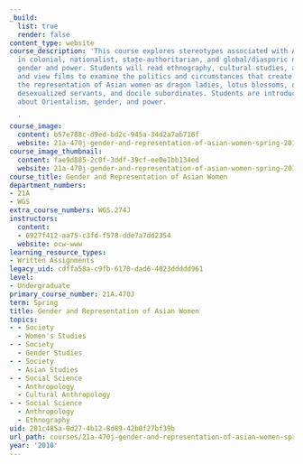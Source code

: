 ```yaml
---
_build:
  list: true
  render: false
content_type: website
course_description: 'This course explores stereotypes associated with Asian women
  in colonial, nationalist, state-authoritarian, and global/diasporic narratives about
  gender and power. Students will read ethnography, cultural studies, and history,
  and view films to examine the politics and circumstances that create and perpetuate
  the representation of Asian women as dragon ladies, lotus blossoms, despotic tyrants,
  desexualized servants, and docile subordinates. Students are introduced to the debates
  about Orientalism, gender, and power.

  '
course_image:
  content: b57e788c-d9ed-bd2c-945a-34d2a7ab716f
  website: 21a-470j-gender-and-representation-of-asian-women-spring-2010
course_image_thumbnail:
  content: fae9d885-2c0f-3ddf-39cf-ee0e1bb134ed
  website: 21a-470j-gender-and-representation-of-asian-women-spring-2010
course_title: Gender and Representation of Asian Women
department_numbers:
- 21A
- WGS
extra_course_numbers: WGS.274J
instructors:
  content:
  - 6927f412-aa75-c3fd-f578-dde7a7dd2354
  website: ocw-www
learning_resource_types:
- Written Assignments
legacy_uid: cdffa58a-c9fb-6170-dad6-4023ddddd961
level:
- Undergraduate
primary_course_number: 21A.470J
term: Spring
title: Gender and Representation of Asian Women
topics:
- - Society
  - Women's Studies
- - Society
  - Gender Studies
- - Society
  - Asian Studies
- - Social Science
  - Anthropology
  - Cultural Anthropology
- - Social Science
  - Anthropology
  - Ethnography
uid: 281c485a-0d27-4b12-8d89-42b0f27bf39b
url_path: courses/21a-470j-gender-and-representation-of-asian-women-spring-2010
year: '2010'
---
```

